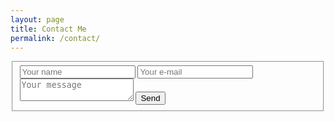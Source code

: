 ```yaml
---
layout: page
title: Contact Me
permalink: /contact/
---
```


<form action="https://formspree.io/{{ mehmetfatihokuyan@gmail.com }}" method="POST">
      <fieldset>
        <input type="hidden" name="_subject" value="New contact!" />
        <input type="hidden" name="_language" value="en" />
        <input type="text" name="name" placeholder="Your name">
        <input type="text" name="email" placeholder="Your e-mail">
        <textarea name="message" placeholder="Your message"></textarea>
        <button type="submit">Send</button>
      </fieldset>
</form>
